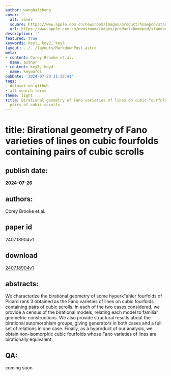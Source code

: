 ```yaml
---
author: wanghaisheng
cover:
  alt: cover
  square: https://www.apple.com.cn/newsroom/images/product/homepod/standard/Apple-HomePod-hero-230118_big.jpg.large_2x.jpg
  url: https://www.apple.com.cn/newsroom/images/product/homepod/standard/Apple-HomePod-hero-230118_big.jpg.large_2x.jpg
description: ''
featured: true
keywords: key1, key2, key3
layout: ../../layouts/MarkdownPost.astro
meta:
- content: Corey Brooke et.al.
  name: author
- content: key3, key4
  name: keywords
pubDate: '2024-07-29 11:32:41'
tags:
- dataset on github
- all search terms
theme: light
title: Birational geometry of Fano varieties of lines on cubic fourfolds containing
  pairs of cubic scrolls
---
```


# title: Birational geometry of Fano varieties of lines on cubic fourfolds containing pairs of cubic scrolls 
## publish date: 
**2024-07-26** 
## authors: 
  Corey Brooke et.al. 
## paper id
2407.18904v1
## download
[2407.18904v1](http://arxiv.org/abs/2407.18904v1)
## abstracts:
We characterize the birational geometry of some hyperk\"ahler fourfolds of Picard rank $3$ obtained as the Fano varieties of lines on cubic fourfolds containing pairs of cubic scrolls. In each of the two cases considered, we provide a census of the birational models, relating each model to familiar geometric constructions. We also provide structural results about the birational automorphism groups, giving generators in both cases and a full set of relations in one case. Finally, as a byproduct of our analysis, we obtain non-isomorphic cubic fourfolds whose Fano varieties of lines are birationally equivalent.
## QA:
coming soon
